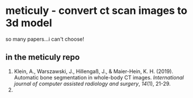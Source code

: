 # meticuly - convert ct scan images to 3d model

so many papers...i can't choose!

## in the meticuly repo

1. Klein, A., Warszawski, J., Hillengaß, J., & Maier-Hein, K. H. (2019). Automatic bone segmentation in whole-body CT images. *International journal of computer assisted radiology and surgery*, *14*(1), 21-29.
2. 